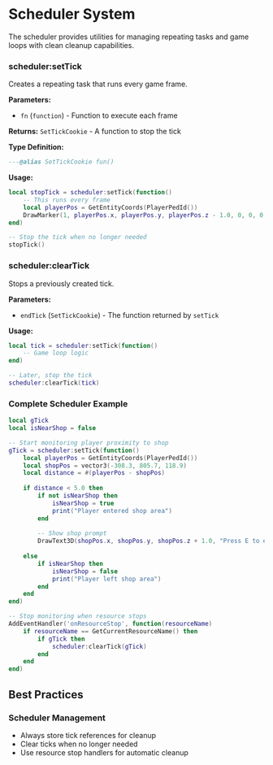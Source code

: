 # Scheduler System

The scheduler provides utilities for managing repeating tasks and game loops with clean cleanup capabilities.

### scheduler:setTick

Creates a repeating task that runs every game frame.

**Parameters:**

* `fn` (`function`) - Function to execute each frame

**Returns:** `SetTickCookie` - A function to stop the tick

**Type Definition:**

```lua
---@alias SetTickCookie fun()
```

**Usage:**

```lua
local stopTick = scheduler:setTick(function()
    -- This runs every frame
    local playerPos = GetEntityCoords(PlayerPedId())
    DrawMarker(1, playerPos.x, playerPos.y, playerPos.z - 1.0, 0, 0, 0, 0, 0, 0, 2.0, 2.0, 1.0, 255, 0, 0, 100, false, true, 2, false, nil, nil, false)
end)

-- Stop the tick when no longer needed
stopTick()
```

### scheduler:clearTick

Stops a previously created tick.

**Parameters:**

* `endTick` (`SetTickCookie`) - The function returned by `setTick`

**Usage:**

```lua
local tick = scheduler:setTick(function()
    -- Game loop logic
end)

-- Later, stop the tick
scheduler:clearTick(tick)
```

### Complete Scheduler Example

```lua
local gTick
local isNearShop = false

-- Start monitoring player proximity to shop
gTick = scheduler:setTick(function()
    local playerPos = GetEntityCoords(PlayerPedId())
    local shopPos = vector3(-308.3, 805.7, 118.9)
    local distance = #(playerPos - shopPos)
    
    if distance < 5.0 then
        if not isNearShop then
            isNearShop = true
            print("Player entered shop area")
        end
        
        -- Show shop prompt
        DrawText3D(shopPos.x, shopPos.y, shopPos.z + 1.0, "Press E to enter shop")
        
    else
        if isNearShop then
            isNearShop = false
            print("Player left shop area")
        end
    end
end)

-- Stop monitoring when resource stops
AddEventHandler('onResourceStop', function(resourceName)
    if resourceName == GetCurrentResourceName() then
        if gTick then
            scheduler:clearTick(gTick)
        end
    end
end)
```

## Best Practices

### Scheduler Management

* Always store tick references for cleanup
* Clear ticks when no longer needed
* Use resource stop handlers for automatic cleanup

###
